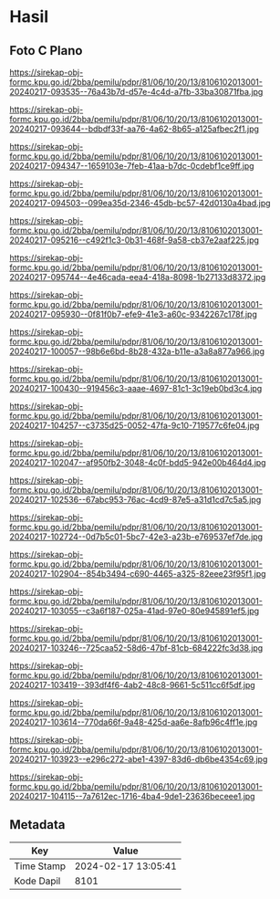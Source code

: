 # Hasil

## Foto C Plano

https://sirekap-obj-formc.kpu.go.id/2bba/pemilu/pdpr/81/06/10/20/13/8106102013001-20240217-093535--76a43b7d-d57e-4c4d-a7fb-33ba30871fba.jpg

https://sirekap-obj-formc.kpu.go.id/2bba/pemilu/pdpr/81/06/10/20/13/8106102013001-20240217-093644--bdbdf33f-aa76-4a62-8b65-a125afbec2f1.jpg

https://sirekap-obj-formc.kpu.go.id/2bba/pemilu/pdpr/81/06/10/20/13/8106102013001-20240217-094347--1659103e-7feb-41aa-b7dc-0cdebf1ce9ff.jpg

https://sirekap-obj-formc.kpu.go.id/2bba/pemilu/pdpr/81/06/10/20/13/8106102013001-20240217-094503--099ea35d-2346-45db-bc57-42d0130a4bad.jpg

https://sirekap-obj-formc.kpu.go.id/2bba/pemilu/pdpr/81/06/10/20/13/8106102013001-20240217-095216--c492f1c3-0b31-468f-9a58-cb37e2aaf225.jpg

https://sirekap-obj-formc.kpu.go.id/2bba/pemilu/pdpr/81/06/10/20/13/8106102013001-20240217-095744--4e46cada-eea4-418a-8098-1b27133d8372.jpg

https://sirekap-obj-formc.kpu.go.id/2bba/pemilu/pdpr/81/06/10/20/13/8106102013001-20240217-095930--0f81f0b7-efe9-41e3-a60c-9342267c178f.jpg

https://sirekap-obj-formc.kpu.go.id/2bba/pemilu/pdpr/81/06/10/20/13/8106102013001-20240217-100057--98b6e6bd-8b28-432a-b11e-a3a8a877a966.jpg

https://sirekap-obj-formc.kpu.go.id/2bba/pemilu/pdpr/81/06/10/20/13/8106102013001-20240217-100430--919456c3-aaae-4697-81c1-3c19eb0bd3c4.jpg

https://sirekap-obj-formc.kpu.go.id/2bba/pemilu/pdpr/81/06/10/20/13/8106102013001-20240217-104257--c3735d25-0052-47fa-9c10-719577c6fe04.jpg

https://sirekap-obj-formc.kpu.go.id/2bba/pemilu/pdpr/81/06/10/20/13/8106102013001-20240217-102047--af950fb2-3048-4c0f-bdd5-942e00b464d4.jpg

https://sirekap-obj-formc.kpu.go.id/2bba/pemilu/pdpr/81/06/10/20/13/8106102013001-20240217-102536--67abc953-76ac-4cd9-87e5-a31d1cd7c5a5.jpg

https://sirekap-obj-formc.kpu.go.id/2bba/pemilu/pdpr/81/06/10/20/13/8106102013001-20240217-102724--0d7b5c01-5bc7-42e3-a23b-e769537ef7de.jpg

https://sirekap-obj-formc.kpu.go.id/2bba/pemilu/pdpr/81/06/10/20/13/8106102013001-20240217-102904--854b3494-c690-4465-a325-82eee23f95f1.jpg

https://sirekap-obj-formc.kpu.go.id/2bba/pemilu/pdpr/81/06/10/20/13/8106102013001-20240217-103055--c3a6f187-025a-41ad-97e0-80e945891ef5.jpg

https://sirekap-obj-formc.kpu.go.id/2bba/pemilu/pdpr/81/06/10/20/13/8106102013001-20240217-103246--725caa52-58d6-47bf-81cb-684222fc3d38.jpg

https://sirekap-obj-formc.kpu.go.id/2bba/pemilu/pdpr/81/06/10/20/13/8106102013001-20240217-103419--393df4f6-4ab2-48c8-9661-5c511cc6f5df.jpg

https://sirekap-obj-formc.kpu.go.id/2bba/pemilu/pdpr/81/06/10/20/13/8106102013001-20240217-103614--770da66f-9a48-425d-aa6e-8afb96c4ff1e.jpg

https://sirekap-obj-formc.kpu.go.id/2bba/pemilu/pdpr/81/06/10/20/13/8106102013001-20240217-103923--e296c272-abe1-4397-83d6-db6be4354c69.jpg

https://sirekap-obj-formc.kpu.go.id/2bba/pemilu/pdpr/81/06/10/20/13/8106102013001-20240217-104115--7a7612ec-1716-4ba4-9de1-23636beceee1.jpg


## Metadata

| Key        | Value               |
| ---------- | ------------------- |
| Time Stamp | 2024-02-17 13:05:41 |
| Kode Dapil | 8101                |



